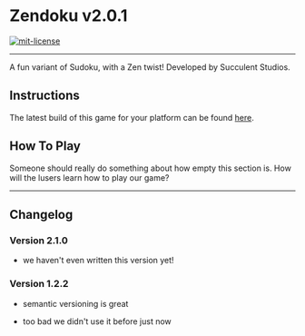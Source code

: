 
Zendoku v2.0.1
==============

[![mit-license](http://img.shields.io/:license-MIT-blue.svg?style=plastic)](http://bescott.mit-license.org)

---

A fun variant of Sudoku, with a Zen twist!
Developed by Succulent Studios.


Instructions
------------

The latest build of this game for your platform can be found [here][].

[here]: <https://github.com/evan-erdos/Sudoku-Reimagined/releases/tag/v1.0.2>


How To Play
-----------

Someone should really do something about how empty this section is.
How will the lusers learn how to play our game?

---


Changelog
---------

### Version 2.1.0 ###

- we haven't even written this version yet!

### Version 1.2.2 ###

- semantic versioning is great

- too bad we didn't use it before just now

